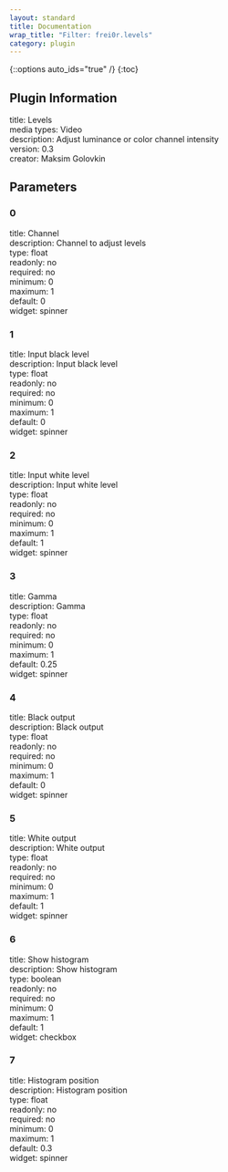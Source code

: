 ```yaml
---
layout: standard
title: Documentation
wrap_title: "Filter: frei0r.levels"
category: plugin
---
```

{::options auto_ids="true" /}
{:toc}

## Plugin Information

title: Levels  
media types:
Video  
description: Adjust luminance or color channel intensity  
version: 0.3  
creator: Maksim Golovkin  

## Parameters

### 0

title: Channel    
description:
Channel to adjust levels  
type: float  
readonly: no  
required: no  
minimum: 0  
maximum: 1  
default: 0  
widget: spinner  

### 1

title: Input black level    
description:
Input black level  
type: float  
readonly: no  
required: no  
minimum: 0  
maximum: 1  
default: 0  
widget: spinner  

### 2

title: Input white level    
description:
Input white level  
type: float  
readonly: no  
required: no  
minimum: 0  
maximum: 1  
default: 1  
widget: spinner  

### 3

title: Gamma    
description:
Gamma  
type: float  
readonly: no  
required: no  
minimum: 0  
maximum: 1  
default: 0.25  
widget: spinner  

### 4

title: Black output    
description:
Black output  
type: float  
readonly: no  
required: no  
minimum: 0  
maximum: 1  
default: 0  
widget: spinner  

### 5

title: White output    
description:
White output  
type: float  
readonly: no  
required: no  
minimum: 0  
maximum: 1  
default: 1  
widget: spinner  

### 6

title: Show histogram    
description:
Show histogram  
type: boolean  
readonly: no  
required: no  
minimum: 0  
maximum: 1  
default: 1  
widget: checkbox  

### 7

title: Histogram position    
description:
Histogram position  
type: float  
readonly: no  
required: no  
minimum: 0  
maximum: 1  
default: 0.3  
widget: spinner  


